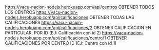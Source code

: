 https://vacu-nacion-nodejs.herokuapp.com/api/centros OBTENER TODOS LOS CENTROS
https://vacu-nacion-nodejs.herokuapp.com/api/calificaciones OBTENER TODAS LAS CALIFICACIONES
https://vacu-nacion-nodejs.herokuapp.com/api/calificaciones/2 OBTENER CALIFICACION EN PARTICULAR, POR ID (EJ: Calificación con id 2)
https://vacu-nacion-nodejs.herokuapp.com/api/calificaciones/centro/1 OBTENER CALIFICACIONES POR CENTRO ID (EJ: Centro con id 1)

